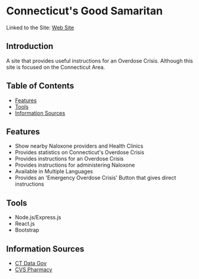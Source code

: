 # Connecticut's Good Samaritan
Linked to the Site: [Web Site](http://ec2-54-86-219-164.compute-1.amazonaws.com:9000/)

##  Introduction
A site that provides useful instructions for an Overdose Crisis. Although this site is focused on the Connecticut Area.

##  Table of Contents
+ [Features](https://github.com/CTChallenge/ctc-challenge#Features)
+ [Tools](https://github.com/CTChallenge/ctc-challenge#Tools)
+ [Information Sources](https://github.com/CTChallenge/ctc-challenge#Information_Sources)

##  Features
+ Show nearby Naloxone providers and Health Clinics
+ Provides statistics on Connecticut's Overdose Crisis
+ Provides instructions for an Overdose Crisis
+ Provides instructions for administering Naloxone
+ Available in Multiple Languages
+ Provides an 'Emergency Overdose Crisis' Button that gives direct instructions


##  Tools
+ Node.js/Express.js
+ React.js
+ Bootstrap

##  Information Sources
+ [CT Data Gov](https://data.ct.gov/browse?category=Health+and+Human+Services)
+ [CVS Pharmacy](https://www.cvs.com/content/prescription-drug-abuse/save-a-life)



